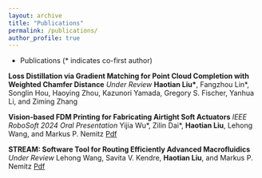 ```yaml
---
layout: archive
title: "Publications"
permalink: /publications/
author_profile: true
---
```

- Publications (* indicates co-first author)
  
**Loss Distillation via Gradient Matching for Point Cloud Completion with Weighted Chamfer Distance** *Under Review*
**Haotian Liu\***, Fangzhou Lin\*, Songlin Hou, Haoying Zhou, Kazunori Yamada, Gregory S. Fischer, Yanhua Li, and Ziming Zhang

**Vision-based FDM Printing for Fabricating Airtight Soft Actuators** *IEEE RoboSoft 2024 Oral Presentation*
Yijia Wu\*, Zilin Dai\*, **Haotian Liu**, Lehong Wang, and Markus P. Nemitz [Pdf](https://arxiv.org/abs/2312.01135)

**STREAM: Software Tool for Routing Efficiently Advanced Macrofluidics** *Under Review*
Lehong Wang, Savita V. Kendre, **Haotian Liu**, and Markus P. Nemitz [Pdf](https://arxiv.org/abs/2312.01130)
